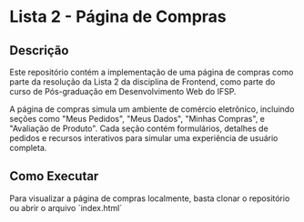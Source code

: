 # Lista 2 - Página de Compras

## Descrição
Este repositório contém a implementação de uma página de compras como parte da resolução da Lista 2 da disciplina de Frontend, como parte do curso de Pós-graduação em Desenvolvimento Web do IFSP.

A página de compras simula um ambiente de comércio eletrônico, incluindo seções como "Meus Pedidos", "Meus Dados", "Minhas Compras", e "Avaliação de Produto". Cada seção contém formulários, detalhes de pedidos e recursos interativos para simular uma experiência de usuário completa.

## Como Executar
Para visualizar a página de compras localmente, basta clonar o repositório ou abrir o arquivo ´index.html´
